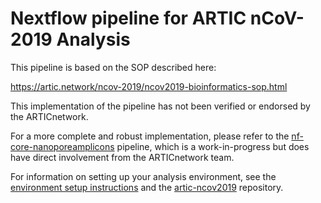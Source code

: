 # Nextflow pipeline for ARTIC nCoV-2019 Analysis

This pipeline is based on the SOP described here:

https://artic.network/ncov-2019/ncov2019-bioinformatics-sop.html

This implementation of the pipeline has not been verified or endorsed by the ARTICnetwork.

For a more complete and robust implementation, please refer to the [nf-core-nanoporeamplicons](https://github.com/will-rowe/nf-core-nanoporeamplicons) pipeline, which is a work-in-progress but does have direct involvement from the ARTICnetwork team.

For information on setting up your analysis environment, see the [environment setup instructions](https://artic.network/ncov-2019/ncov2019-it-setup.html) and the [artic-ncov2019](https://github.com/artic-network/artic-ncov2019) repository.
